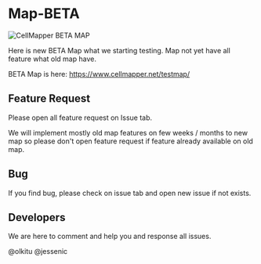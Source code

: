 # Map-BETA

![CellMapper BETA MAP](https://i.imgur.com/DwU3ZXk.png)

Here is new BETA Map what we starting testing. Map not yet have all feature what old map have. 

BETA Map is here: https://www.cellmapper.net/testmap/

## Feature Request

Please open all feature request on Issue tab. 

We will implement mostly old map features on few weeks / months to new map so please don't open feature request if feature already available on old map. 

## Bug 

If you find bug, please check on issue tab and open new issue if not exists. 


## Developers 

We are here to comment and help you and response all issues.

@olkitu @jessenic
